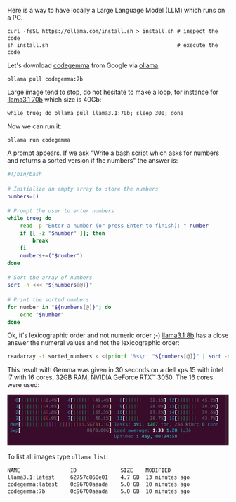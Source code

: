 Here is a way to have locally a Large Language Model (LLM) which runs on a PC.

```
curl -fsSL https://ollama.com/install.sh > install.sh # inspect the code
sh install.sh                                         # execute the code
```

Let's download [codegemma](https://ollama.com/library/codegemma:7b) from Google via [ollama](https://ollama.com/):
```
ollama pull codegemma:7b
```
Large image tend to stop, do not hesitate to make a loop, for instance for [llama3.1 70b](https://ollama.com/library/llama3.1:70b) which size is 40Gb:
```
while true; do ollama pull llama3.1:70b; sleep 300; done
```

Now we can run it:
```
ollama run codegemma
```

A prompt appears. If we ask "Write a bash script which asks for numbers and returns a sorted version if the numbers" the answer is:

```bash
#!/bin/bash

# Initialize an empty array to store the numbers
numbers=()

# Prompt the user to enter numbers
while true; do
    read -p "Enter a number (or press Enter to finish): " number
    if [[ -z "$number" ]]; then
        break
    fi
    numbers+=("$number")
done

# Sort the array of numbers
sort -n <<< "${numbers[@]}"

# Print the sorted numbers
for number in "${numbers[@]}"; do
    echo "$number"
done
```
Ok, it's lexicographic order and not numeric order ;-)  [llama3.1 8b](https://ollama.com/library/llama3.1:8b) has a close answer the numeral values and not the lexicographic order:

```bash
readarray -t sorted_numbers < <(printf '%s\n' "${numbers[@]}" | sort -n)
```

This result with Gemma was given in 30 seconds on a dell xps 15 with intel i7 with 16 cores, 32GB RAM, NVIDIA GeForce RTX™ 3050. The 16 cores were used:

![cpu load](https://github.com/fderepas/unix_memo/blob/main/img/ollama_cpu.png)

To list all images type ```ollama list```:

```
NAME            	ID          	SIZE  	MODIFIED
llama3.1:latest 	62757c860e01	4.7 GB	13 minutes ago	
codegemma:latest	0c96700aaada	5.0 GB	10 minutes ago
codegemma:7b    	0c96700aaada	5.0 GB	10 minutes ago
```
